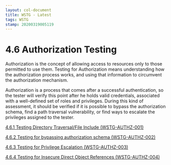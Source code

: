 ```yaml
---
layout: col-document
title: WSTG - Latest
tags: WSTG
stamp: 20200319005119
---
```

# 4.6 Authorization Testing

Authorization is the concept of allowing access to resources only to those permitted to use them. Testing for Authorization means understanding how the authorization process works, and using that information to circumvent the authorization mechanism.

Authorization is a process that comes after a successful authentication, so the tester will verify this point after he holds valid credentials, associated with a well-defined set of roles and privileges. During this kind of assessment, it should be verified if it is possible to bypass the authorization schema, find a path traversal vulnerability, or find ways to escalate the privileges assigned to the tester.

[4.6.1 Testing Directory Traversal/File Include (WSTG-AUTHZ-001)](4.6.1_Testing_Directory_Traversal_File_Include_WSTG-AUTHZ-001.md)

[4.6.2 Testing for bypassing authorization schema (WSTG-AUTHZ-002)](4.6.2_Testing_for_Bypassing_Authorization_Schema_WSTG-AUTHZ-002.md)

[4.6.3 Testing for Privilege Escalation (WSTG-AUTHZ-003)](4.6.3_Testing_for_Privilege_Escalation_WSTG-AUTHZ-003.md)

[4.6.4 Testing for Insecure Direct Object References (WSTG-AUTHZ-004)](4.6.4_Testing_for_Insecure_Direct_Object_References_WSTG-AUTHZ-004.md)

